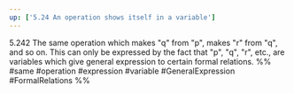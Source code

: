 ```yaml
---
up: ['5.24 An operation shows itself in a variable']
---
```

5.242 The same operation which makes "q" from "p", makes "r" from "q", and so on. This can only be expressed by the fact that "p", "q", "r", etc., are variables which give general expression to certain formal relations.
 %%
 #same #operation #expression #variable #GeneralExpression #FormalRelations %%